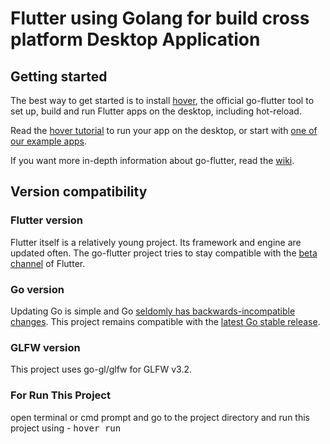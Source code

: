 # Flutter using Golang for build cross platform Desktop Application


## Getting started

The best way to get started is to install [hover](https://github.com/go-flutter-desktop/hover), the official go-flutter tool to set up, build and run Flutter apps on the desktop, including hot-reload.

Read the [hover tutorial](https://github.com/go-flutter-desktop/hover) to run your app on the desktop, or start with [one of our example apps](https://github.com/go-flutter-desktop/examples).

If you want more in-depth information about go-flutter, read the [wiki](https://github.com/go-flutter-desktop/go-flutter/wiki).

## Version compatibility

### Flutter version

Flutter itself is a relatively young project. Its framework and engine are updated often. The go-flutter project tries to stay compatible with the [beta channel](https://github.com/flutter/flutter/wiki/Flutter-build-release-channels) of Flutter.

### Go version

Updating Go is simple and Go [seldomly has backwards-incompatible changes](https://golang.org/doc/go1compat). This project remains compatible with the [latest Go stable release](https://golang.org/dl/).

### GLFW version

This project uses go-gl/glfw for GLFW v3.2.

### For Run This Project
  open terminal or cmd prompt and go to the project directory and run this project using - <kbd>hover run</kbd>
